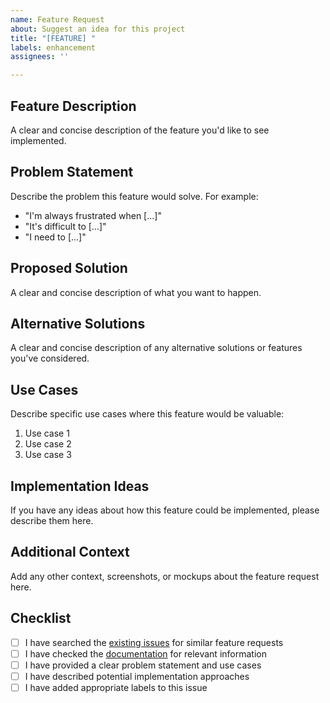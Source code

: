```yaml
---
name: Feature Request
about: Suggest an idea for this project
title: "[FEATURE] "
labels: enhancement
assignees: ''

---
```


## Feature Description
A clear and concise description of the feature you'd like to see implemented.

## Problem Statement
Describe the problem this feature would solve. For example:
- "I'm always frustrated when [...]"
- "It's difficult to [...]"
- "I need to [...]"

## Proposed Solution
A clear and concise description of what you want to happen.

## Alternative Solutions
A clear and concise description of any alternative solutions or features you've considered.

## Use Cases
Describe specific use cases where this feature would be valuable:
1. Use case 1
2. Use case 2
3. Use case 3

## Implementation Ideas
If you have any ideas about how this feature could be implemented, please describe them here.

## Additional Context
Add any other context, screenshots, or mockups about the feature request here.

## Checklist
- [ ] I have searched the [existing issues](https://github.com/multimind-dev/multimind-sdk/issues) for similar feature requests
- [ ] I have checked the [documentation](https://multimind-sdk.readthedocs.io/) for relevant information
- [ ] I have provided a clear problem statement and use cases
- [ ] I have described potential implementation approaches
- [ ] I have added appropriate labels to this issue

